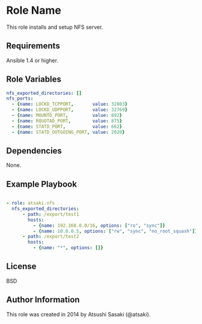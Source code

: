 Role Name
========

This role installs and setup NFS server.

Requirements
------------

Ansible 1.4 or higher.

Role Variables
--------------

```yaml
nfs_exported_directories: []
nfs_ports:
  - {name: LOCKD_TCPPORT,       value: 32803}
  - {name: LOCKD_UDPPORT,       value: 32769}
  - {name: MOUNTD_PORT,         value: 892}
  - {name: RQUOTAD_PORT,        value: 875}
  - {name: STATD_PORT,          value: 662}
  - {name: STATD_OUTGOING_PORT, value: 2020}
```

Dependencies
------------

None.

Example Playbook
-------------------------

```yaml

- role: atsaki.nfs
  nfs_exported_directories:
      - path: /export/test1
        hosts:
          - {name: 192.168.0.0/16, options: ["ro", "sync"]}
          - {name: 10.0.0.5, options: ["rw", "sync", "no_root_squash"]}
      - path: /export/test2
        hosts:
          - {name: "*", options: []}
```

License
-------

BSD

Author Information
------------------

This role was created in 2014 by Atsushi Sasaki (@atsaki).
